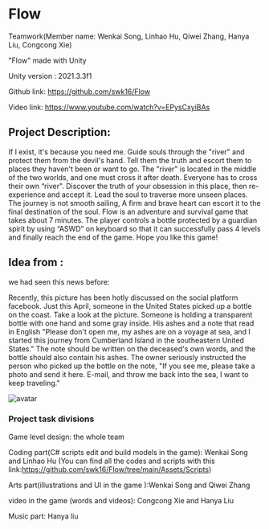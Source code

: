 # Flow

Teamwork(Member name: Wenkai Song, Linhao Hu, Qiwei Zhang, Hanya Liu, Congcong Xie)

"Flow" made with Unity

Unity version : 2021.3.3f1

Github link: https://github.com/swk16/Flow

Video link: https://www.youtube.com/watch?v=EPysCxyiBAs 


## Project Description:

If I exist, it's because you need me.
Guide souls through the "river" and protect them from the devil's hand.
Tell them the truth and escort them to places they haven't been or want to go.
The "river" is located in the middle of the two worlds, and one must cross it after death.
Everyone has to cross their own “river".
Discover the truth of your obsession in this place, then re-experience and accept it.
Lead the soul to traverse more unseen places.
The journey is not smooth sailing,
A firm and brave heart can escort it to the final destination of the soul.
Flow is an adventure and survival game that takes about 7 minutes. The player controls a bottle protected
by a guardian spirit by using “ASWD” on keyboard so that it can successfully pass 4 levels and finally
reach the end of the game. Hope you like this game!


## Idea from :

we had seen this news before:

Recently, this picture has been hotly discussed on the social platform facebook. Just this April, someone in the United States picked up a bottle on the coast. Take a look at the picture. Someone is holding a transparent bottle with one hand and some gray inside. His ashes and a note that read in English "Please don't open me, my ashes are on a voyage at sea, and I started this journey from Cumberland Island in the southeastern United States." The note should be written on the deceased's own words, and the bottle should also contain his ashes. The owner seriously instructed the person who picked up the bottle on the note, "If you see me, please take a photo and send it here. E-mail, and throw me back into the sea, I want to keep traveling."

![avatar](https://p1-tt.byteimg.com/origin/tos-cn-i-qvj2lq49k0/d42e4769c91245fcb78edef5ec7201c4.jpg)


### Project task divisions

Game level design: the whole team

Coding part(C# scripts edit and build models in the game): Wenkai Song and Linhao Hu 
(You can find all the codes and scripts with this link:https://github.com/swk16/Flow/tree/main/Assets/Scripts)

Arts part(illustrations and UI in the game ):Wenkai Song and Qiwei Zhang

video in the game (words and videos): Congcong Xie and Hanya Liu

Music part: Hanya liu 



